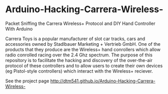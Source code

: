 # Arduino-Hacking-Carrera-Wireless-
Packet Sniffing the Carrera Wireless+ Protocol and DIY Hand Controller With Arduino

Carrera Toys is a popular manufacturer of slot car tracks, cars and accessories owned by Stadlbauer Marketing + Vertrieb GmbH. One of the products that they produce are the Wireless+ hand conrollers which allow radio conrolled racing over the 2.4 Ghz spectrum. The purpose of this repository is to facilitate the hacking and discovery of the over-the-air protocol of these controllers and to allow users to create their own devices (eg Pistol-style controllers) which interact with the Wireless+ reciever.

See the project page http://dtm541.github.io/Arduino-Hacking-Carrera-Wireless-
